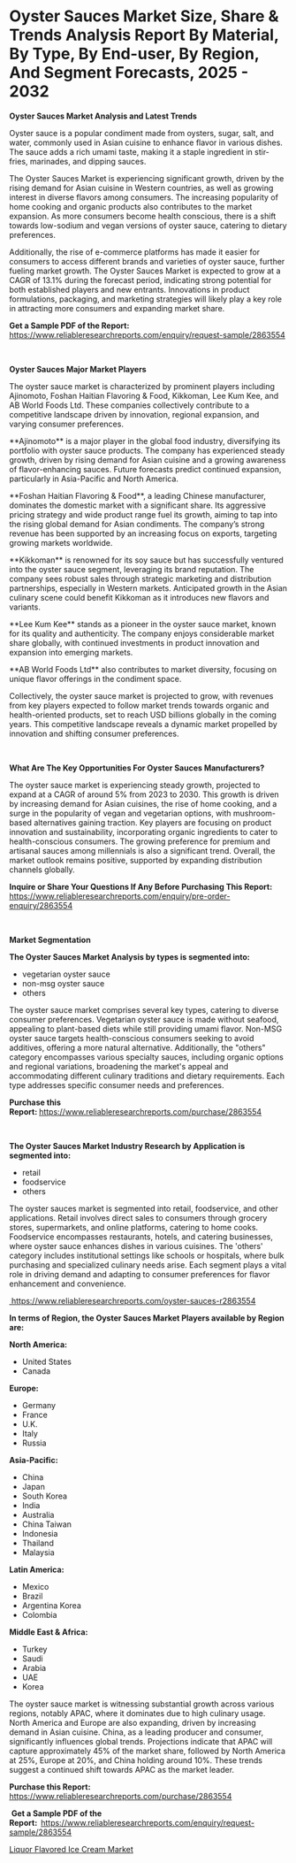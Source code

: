 <p><h1>Oyster Sauces Market Size, Share & Trends Analysis Report By Material, By Type, By End-user, By Region, And Segment Forecasts, 2025 - 2032</h1></p><p><strong>Oyster Sauces Market Analysis and Latest Trends</strong></p>
<p><p>Oyster sauce is a popular condiment made from oysters, sugar, salt, and water, commonly used in Asian cuisine to enhance flavor in various dishes. The sauce adds a rich umami taste, making it a staple ingredient in stir-fries, marinades, and dipping sauces. </p><p>The Oyster Sauces Market is experiencing significant growth, driven by the rising demand for Asian cuisine in Western countries, as well as growing interest in diverse flavors among consumers. The increasing popularity of home cooking and organic products also contributes to the market expansion. As more consumers become health conscious, there is a shift towards low-sodium and vegan versions of oyster sauce, catering to dietary preferences.</p><p>Additionally, the rise of e-commerce platforms has made it easier for consumers to access different brands and varieties of oyster sauce, further fueling market growth. The Oyster Sauces Market is expected to grow at a CAGR of 13.1% during the forecast period, indicating strong potential for both established players and new entrants. Innovations in product formulations, packaging, and marketing strategies will likely play a key role in attracting more consumers and expanding market share.</p></p>
<p><strong>Get a Sample PDF of the Report:&nbsp;</strong> <a href="https://www.reliableresearchreports.com/enquiry/request-sample/2863554?utm_campaign=3255&utm_medium=2&utm_source=Github&utm_content=ia&utm_term=12032025&utm_id=oyster-sauces">https://www.reliableresearchreports.com/enquiry/request-sample/2863554</a></p>
<p>&nbsp;</p>
<p><strong>Oyster Sauces Major Market Players</strong></p>
<p><p>The oyster sauce market is characterized by prominent players including Ajinomoto, Foshan Haitian Flavoring & Food, Kikkoman, Lee Kum Kee, and AB World Foods Ltd. These companies collectively contribute to a competitive landscape driven by innovation, regional expansion, and varying consumer preferences.</p><p>**Ajinomoto** is a major player in the global food industry, diversifying its portfolio with oyster sauce products. The company has experienced steady growth, driven by rising demand for Asian cuisine and a growing awareness of flavor-enhancing sauces. Future forecasts predict continued expansion, particularly in Asia-Pacific and North America.</p><p>**Foshan Haitian Flavoring & Food**, a leading Chinese manufacturer, dominates the domestic market with a significant share. Its aggressive pricing strategy and wide product range fuel its growth, aiming to tap into the rising global demand for Asian condiments. The company’s strong revenue has been supported by an increasing focus on exports, targeting growing markets worldwide.</p><p>**Kikkoman** is renowned for its soy sauce but has successfully ventured into the oyster sauce segment, leveraging its brand reputation. The company sees robust sales through strategic marketing and distribution partnerships, especially in Western markets. Anticipated growth in the Asian culinary scene could benefit Kikkoman as it introduces new flavors and variants.</p><p>**Lee Kum Kee** stands as a pioneer in the oyster sauce market, known for its quality and authenticity. The company enjoys considerable market share globally, with continued investments in product innovation and expansion into emerging markets. </p><p>**AB World Foods Ltd** also contributes to market diversity, focusing on unique flavor offerings in the condiment space. </p><p>Collectively, the oyster sauce market is projected to grow, with revenues from key players expected to follow market trends towards organic and health-oriented products, set to reach USD billions globally in the coming years. This competitive landscape reveals a dynamic market propelled by innovation and shifting consumer preferences.</p></p>
<p>&nbsp;</p>
<p><strong>What Are The Key Opportunities For Oyster Sauces Manufacturers?</strong></p>
<p><p>The oyster sauce market is experiencing steady growth, projected to expand at a CAGR of around 5% from 2023 to 2030. This growth is driven by increasing demand for Asian cuisines, the rise of home cooking, and a surge in the popularity of vegan and vegetarian options, with mushroom-based alternatives gaining traction. Key players are focusing on product innovation and sustainability, incorporating organic ingredients to cater to health-conscious consumers. The growing preference for premium and artisanal sauces among millennials is also a significant trend. Overall, the market outlook remains positive, supported by expanding distribution channels globally.</p></p>
<p><strong>Inquire or Share Your Questions If Any Before Purchasing This Report:</strong> <a href="https://www.reliableresearchreports.com/enquiry/pre-order-enquiry/2863554?utm_campaign=3255&utm_medium=2&utm_source=Github&utm_content=ia&utm_term=12032025&utm_id=oyster-sauces">https://www.reliableresearchreports.com/enquiry/pre-order-enquiry/2863554</a></p>
<p>&nbsp;</p>
<p><strong>Market Segmentation</strong></p>
<p><strong>The Oyster Sauces Market Analysis by types is segmented into:</strong></p>
<p><ul><li>vegetarian oyster sauce</li><li>non-msg oyster sauce</li><li>others</li></ul></p>
<p><p>The oyster sauce market comprises several key types, catering to diverse consumer preferences. Vegetarian oyster sauce is made without seafood, appealing to plant-based diets while still providing umami flavor. Non-MSG oyster sauce targets health-conscious consumers seeking to avoid additives, offering a more natural alternative. Additionally, the "others" category encompasses various specialty sauces, including organic options and regional variations, broadening the market's appeal and accommodating different culinary traditions and dietary requirements. Each type addresses specific consumer needs and preferences.</p></p>
<p><strong>Purchase this Report:&nbsp;</strong><a href="https://www.reliableresearchreports.com/purchase/2863554?utm_campaign=3255&utm_medium=2&utm_source=Github&utm_content=ia&utm_term=12032025&utm_id=oyster-sauces">https://www.reliableresearchreports.com/purchase/2863554</a></p>
<p>&nbsp;</p>
<p><strong>The Oyster Sauces Market Industry Research by Application is segmented into:</strong></p>
<p><ul><li>retail</li><li>foodservice</li><li>others</li></ul></p>
<p><p>The oyster sauces market is segmented into retail, foodservice, and other applications. Retail involves direct sales to consumers through grocery stores, supermarkets, and online platforms, catering to home cooks. Foodservice encompasses restaurants, hotels, and catering businesses, where oyster sauce enhances dishes in various cuisines. The 'others' category includes institutional settings like schools or hospitals, where bulk purchasing and specialized culinary needs arise. Each segment plays a vital role in driving demand and adapting to consumer preferences for flavor enhancement and convenience.</p></p>
<p><a href="https://www.reliableresearchreports.com/oyster-sauces-r2863554?utm_campaign=3255&utm_medium=2&utm_source=Github&utm_content=ia&utm_term=12032025&utm_id=oyster-sauces">&nbsp;https://www.reliableresearchreports.com/oyster-sauces-r2863554</a></p>
<p><strong>In terms of Region, the Oyster Sauces Market Players available by Region are:</strong></p>
<p>
    <p> <strong> North America: </strong>
        <ul>
            <li>United States</li>
            <li>Canada</li>
        </ul>
        </p> 
    <p> <strong> Europe: </strong>
        <ul>
            <li>Germany</li>
            <li>France</li>
            <li>U.K.</li>
            <li>Italy</li>
            <li>Russia</li>
        </ul>
        </p> 
    <p> <strong> Asia-Pacific: </strong>
        <ul>
            <li>China</li>
            <li>Japan</li>
            <li>South Korea</li>
            <li>India</li>
            <li>Australia</li>
            <li>China Taiwan</li>
            <li>Indonesia</li>
            <li>Thailand</li>
            <li>Malaysia</li>
        </ul>
        </p> 
    <p> <strong> Latin America: </strong>
        <ul>
            <li>Mexico</li>
            <li>Brazil</li>
            <li>Argentina Korea</li>
            <li>Colombia</li>
        </ul>
        </p> 
    <p> <strong> Middle East & Africa: </strong>
        <ul>
            <li>Turkey</li>
            <li>Saudi</li>
            <li>Arabia</li>
            <li>UAE</li>
            <li>Korea</li>
        </ul>
    </p>
    </p>
<p><p>The oyster sauce market is witnessing substantial growth across various regions, notably APAC, where it dominates due to high culinary usage. North America and Europe are also expanding, driven by increasing demand in Asian cuisine. China, as a leading producer and consumer, significantly influences global trends. Projections indicate that APAC will capture approximately 45% of the market share, followed by North America at 25%, Europe at 20%, and China holding around 10%. These trends suggest a continued shift towards APAC as the market leader.</p></p>
<p><strong>Purchase this Report: </strong><a href="https://www.reliableresearchreports.com/purchase/2863554?utm_campaign=3255&utm_medium=2&utm_source=Github&utm_content=ia&utm_term=12032025&utm_id=oyster-sauces">https://www.reliableresearchreports.com/purchase/2863554</a></p>
<p>&nbsp;<strong>Get a Sample PDF of the Report:&nbsp;&nbsp;</strong><a href="https://www.reliableresearchreports.com/enquiry/request-sample/2863554?utm_campaign=3255&utm_medium=2&utm_source=Github&utm_content=ia&utm_term=12032025&utm_id=oyster-sauces">https://www.reliableresearchreports.com/enquiry/request-sample/2863554</a></p>
<p><strong></strong></p>
<p><p><a href="https://github.com/lizonbochil23/Market-Research-Report-List-1/blob/main/liquor-flavored-ice-cream-market.md?utm_campaign=3255&utm_medium=2&utm_source=Github&utm_content=ia&utm_term=12032025&utm_id=oyster-sauces">Liquor Flavored Ice Cream Market</a></p></p>